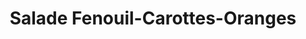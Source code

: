 ---
uuid: 44340ce6-ae2d-49ad-b024-599a435f5d19
title: Salade Fenouil-Carottes-Oranges
layout: recettes
type: entree
categories:
  - Salade
auteur: mag
regime:
  - vegan
  - sans-gluten
  - sans-lactose
saison:
  - printemps
cuisson: Non
temperature: Froid
plate: 50
check: Non
checkAlwaysOk: false
ingredients:
  legumes:
    - title: Carotte
      quantite: 7
      unit: Kg
    - title: Orange
      quantite: 3
      unit: unité
    - title: Fenouil
      quantite: 4.5
      unit: Kg
  lof:
    - title: huile d'olive
      quantite: 76.5
      unit: litre
  sucres:
    - title: Jus d'orange
      quantite: 32
      unit: litre
  epices: []
preparation: >-
  Couper en finesse les fenouils.


  Raper gros les carottes.


  Mettre le zeste des 3 oranges et éventuellement les sarments si y a la motive.


  Ajouter l'huile et le jus d'orange, assaisonner avec sel et poivre à convenance .
publishDate: 2024-03-26T18:34:06.792Z
---